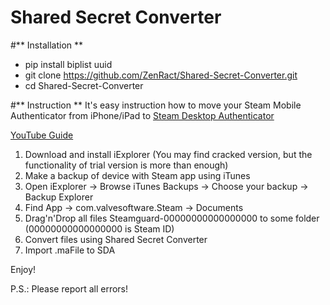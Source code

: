 # Shared Secret Converter
#** Installation **
- pip install biplist uuid
- git clone https://github.com/ZenRact/Shared-Secret-Converter.git
- cd Shared-Secret-Converter

#** Instruction **
It's easy instruction how to move your Steam Mobile Authenticator from iPhone/iPad to [Steam Desktop Authenticator](https://github.com/Jessecar96/SteamDesktopAuthenticator)

[YouTube Guide](https://youtube.com)

1. Download and install iExplorer (You may find cracked version, but the functionality of trial version is more than enough)
2. Make a backup of device with Steam app using iTunes
3. Open iExplorer -> Browse iTunes Backups -> Choose your backup -> Backup Explorer
4. Find App -> com.valvesoftware.Steam -> Documents
5. Drag'n'Drop all files Steamguard-00000000000000000 to some folder (00000000000000000 is Steam ID)
6. Convert files using Shared Secret Converter
7. Import .maFile to SDA

Enjoy!

P.S.: Please report all errors!
